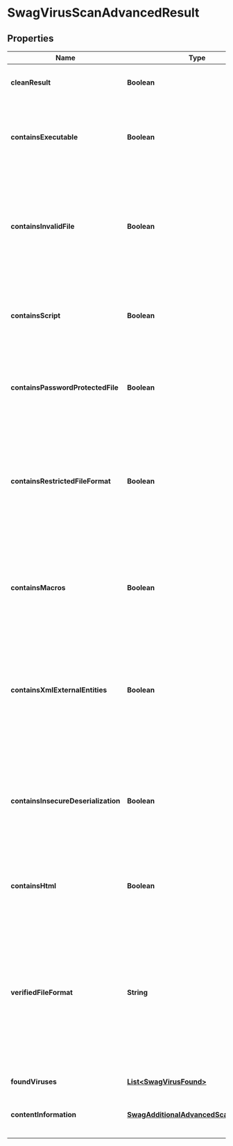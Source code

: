 
# SwagVirusScanAdvancedResult

## Properties
Name | Type | Description | Notes
------------ | ------------- | ------------- | -------------
**cleanResult** | **Boolean** | True if the scan contained no viruses, false otherwise |  [optional]
**containsExecutable** | **Boolean** | True if the scan contained an executable (application code), which can be a significant risk factor |  [optional]
**containsInvalidFile** | **Boolean** | True if the scan contained an invalid file (such as a PDF that is not a valid PDF, Word Document that is not a valid Word Document, etc.), which can be a significant risk factor |  [optional]
**containsScript** | **Boolean** | True if the scan contained a script (such as a PHP script, Python script, etc.) which can be a significant risk factor |  [optional]
**containsPasswordProtectedFile** | **Boolean** | True if the scan contained a password protected or encrypted file, which can be a significant risk factor |  [optional]
**containsRestrictedFileFormat** | **Boolean** | True if the uploaded file is of a type that is not allowed based on the optional restrictFileTypes parameter, false otherwise; if restrictFileTypes is not set, this will always be false |  [optional]
**containsMacros** | **Boolean** | True if the uploaded file contains embedded Macros of other embedded threats within the document, which can be a significant risk factor |  [optional]
**containsXmlExternalEntities** | **Boolean** | True if the uploaded file contains embedded XML External Entity threats of other embedded threats within the document, which can be a significant risk factor |  [optional]
**containsInsecureDeserialization** | **Boolean** | True if the uploaded file contains embedded Insecure Deserialization threats of other embedded threats within the document, which can be a significant risk factor |  [optional]
**containsHtml** | **Boolean** | True if the uploaded file contains HTML, which can be a significant risk factor |  [optional]
**verifiedFileFormat** | **String** | For file format verification-supported file formats, the contents-verified file format of the file.  Null indicates that the file format is not supported for contents verification.  If a Virus or Malware is found, this field will always be set to Null. |  [optional]
**foundViruses** | [**List&lt;SwagVirusFound&gt;**](SwagVirusFound.md) | Array of viruses found, if any |  [optional]
**contentInformation** | [**SwagAdditionalAdvancedScanInformatio**](SwagAdditionalAdvancedScanInformatio.md) | Contains additional non-threat content verification information |  [optional]



